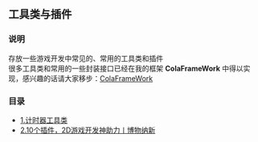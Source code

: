 ## 工具类与插件  
### 说明  
存放一些游戏开发中常见的、常用的工具类和插件  
很多工具类和常用的一些封装接口已经在我的框架 **ColaFrameWork** 中得以实现，感兴趣的话请大家移步：[ColaFrameWork](https://github.com/XINCGer/ColaFrameWork/tree/master/Assets/Scripts/CommonHelper)
### 目录  
* [1.计时器工具类](https://github.com/XINCGer/ColaFrameWork/blob/master/Assets/Scripts/CommonHelper/TimeHelper.cs)  
* [2.10个插件，2D游戏开发神助力丨博物纳新](https://mp.weixin.qq.com/s?__biz=MzI3MzA2MzE5Nw==&mid=2668912417&idx=1&sn=5db8260a1cddb12de1d4cdb96b0ddb8b&chksm=f1c9f353c6be7a45492cec63b34cb91f2843305af01913ad7a4768f2def3539a9ca9ea0ced33&mpshare=1&scene=23&srcid=1123FmikK6awCVXeRdRozOyR#rd)  
